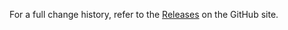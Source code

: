 For a full change history, refer to the [Releases](https://github.com/joygqz/commit-genie/releases) on the GitHub site.
